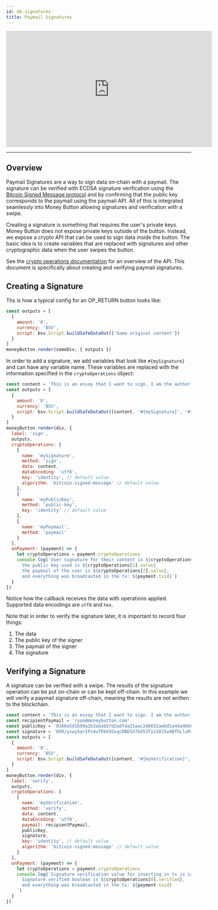 ```yaml
---
id: mb-signatures
title: Paymail Signatures
---
```


<iframe width="560" height="315" src="https://www.youtube.com/embed/q4HiF51YYMk" frameborder="0" allow="accelerometer; autoplay; encrypted-media; gyroscope; picture-in-picture" allowfullscreen></iframe>

--------------------------------

## Overview

Paymail Signatures are a way to sign data on-chain with a paymail. The signature can be verified with ECDSA signature verification using the [Bitcoin Signed Message protocol](./bsv-message.md) and by confirming that the public key corresponds to the paymail using the paymail API. All of this is integrated seamlessly into Money Button allowing signatures and verification with a swipe.

Creating a signature is something that requires the user's private keys. Money Button does not expose private keys outside of the button. Instead, we expose a crypto API that can be used to sign data inside the button. The basic idea is to create variables that are replaced with signatures and other cryptographic data when the user swipes the button.

See the [crypto operations documentation](mb-crypto-operations.md) for an overview of the API. This document is specifically about creating and verifying paymail signatures.

## Creating a Signature

Ths is how a typical config for an OP_RETURN button looks like:

``` js
const outputs = [
  {
    amount: '0',
    currency: 'BSV',
    script: bsv.Script.buildSafeDataOut(['Some original content'])
  }
]
moneyButton.render(someDiv, { outputs })
```

In order to add a signature, we add variables that look like ```#{mySignature}``` and can have any variable name. These variables are replaced with the information specified in the ```cryptoOperations``` object:

``` js
const content = 'This is an essay that I want to sign. I am the author of it.'
const outputs = [
  {
    amount: '0',
    currency: 'BSV',
    script: bsv.Script.buildSafeDataOut([content, '#{mySignature}', '#{myPublicKey}', '#{myPaymail}']).toASM()
  }
]
moneyButton.render(div, {
  label: 'sign',
  outputs,
  cryptoOperations: [
    {
      name: 'mySignature',
      method: 'sign',
      data: content,
      dataEncoding: 'utf8',
      key: 'identity', // default value
      algorithm: 'bitcoin-signed-message' // default value
    },
    {
      name: 'myPublicKey',
      method: 'public-key',
      key: 'identity' // default value
    },
    {
      name: 'myPaymail',
      method: 'paymail'
    }
  ],
  onPayment: (payment) => {
    let cryptoOperations = payment.cryptoOperations
    console.log(`User signature for their content is ${cryptoOperations[0].value},
      the public key used is ${cryptoOperations[1].value}
      the paymail of the user is ${cryptoOperations[2].value},
      and everything was broadcasted in the tx: ${payment.txid}`)
  }
})
```

Notice how the callback receives the data with operations applied. Supported data encodings are `utf8` and `hex`.

Note that in order to verify the signature later, it is important to record four things:
1. The data
2. The public key of the signer
3. The paymail of the signer
3. The signature

## Verifying a Signature

A signature can be verified with a swipe. The results of the signature operation can be put on-chain or can be kept off-chain. In this example we will verify a paymail signature off-chain, meaning the results are not written to the blockchain.

``` js
const content = 'This is an essay that I want to sign. I am the author of it.'
const recipientPaymail = 'ryan@moneybutton.com'
const publicKey = '0380a5d1b99a2b3adab57d2adf4a21aac246652aebd1a4da4668351074172b7ae2'
const signature = 'H5R/yvwy5q+IPs4uTRkk5GvqcDBEGX7GX53TyiS0JIw4BfhLluMic+YrOMd65Qi1bfz/uEOjNhhW5J8lUjJjEwI=,'
const outputs = [
  {
    amount: '0',
    currency: 'BSV',
    script: bsv.Script.buildSafeDataOut([content, '#{myVerification}', '#{myPublicKey}', '#{myPaymail}']).toASM()
  }
]
moneyButton.render(div, {
  label: 'verify',
  outputs,
  cryptoOperations: [
    {
      name: 'myVerification',
      method: 'verify',
      data: content,
      dataEncoding: 'utf8',
      paymail: recipientPaymail,
      publicKey,
      signature,
      key: 'identity', // default value
      algorithm: 'bitcoin-signed-message' // default value
    }
  ],
  onPayment: (payment) => {
    let cryptoOperations = payment.cryptoOperations
    console.log(`Signature verification value for inserting in tx is is ${cryptoOperations[0].value},
      Signature verified boolean is ${cryptoOperations[0].verified},
      and everything was broadcasted in the tx: ${payment.txid}
    `)
  }
})
```
